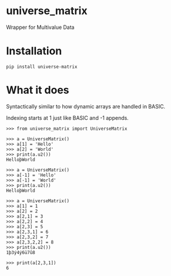 # universe_matrix

Wrapper for Multivalue Data

# Installation
    pip install universe-matrix
    
# What it does

Syntactically similar to how dynamic arrays are handled in BASIC. 

Indexing starts at 1 just like BASIC and -1 appends. 

	>>> from universe_matrix import UniverseMatrix
  
	>>> a = UniverseMatrix()
	>>> a[1] = 'Hello'
	>>> a[2] = 'World'
	>>> print(a.u2())
	HelloþWorld

	>>> a = UniverseMatrix()
	>>> a[-1] = 'Hello'
	>>> a[-1] = 'World'
	>>> print(a.u2())
	HelloþWorld

	>>> a = UniverseMatrix()
	>>> a[1] = 1
	>>> a[2] = 2
	>>> a[2,1] = 3
	>>> a[2,2] = 4
	>>> a[2,3] = 5
	>>> a[2,3,1] = 6
	>>> a[2,3,2] = 7
	>>> a[2,3,2,2] = 8
	>>> print(a.u2())
	1þ3ý4ý6ü7û8

	>>> print(a[2,3,1])
	6
